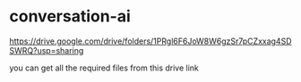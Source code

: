 # conversation-ai
https://drive.google.com/drive/folders/1PRgl6F6JoW8W6gzSr7pCZxxag4SDSWRQ?usp=sharing

you can get all the required files from this drive link
